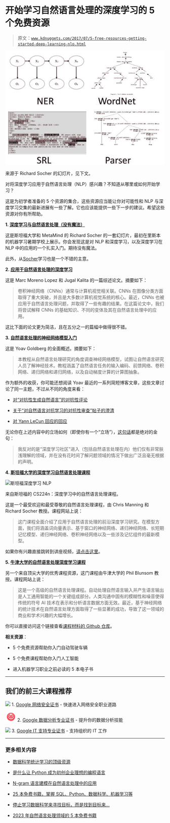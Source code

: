 # 开始学习自然语言处理的深度学习的 5 个免费资源

> 原文：[`www.kdnuggets.com/2017/07/5-free-resources-getting-started-deep-learning-nlp.html`](https://www.kdnuggets.com/2017/07/5-free-resources-getting-started-deep-learning-nlp.html)

![Socher 幻灯片图像](img/74fffdb906a6f97af2be008ed439c8be.png)

来源于 Richard Socher 的幻灯片，见下文。

对将深度学习应用于自然语言处理（NLP）感兴趣？不知道从哪里或如何开始学习？

这是为初学者准备的 5 个资源的集合，这些资源应当能让你对可能性和 NLP 与深度学习交集的最新进展有一些了解。它也应该能提供一些下一步的建议。希望这些资源对你有所帮助。

**1\. [深度学习与自然语言处理（没有魔法）](http://lxmls.it.pt/2014/socher-lxmls.pdf)**

这是斯坦福大学和 MetaMind 的 Richard Socher 的一套幻灯片，最初在里斯本的机器学习暑期学校上展示。你会发现这是对 NLP 和深度学习，以及深度学习在 NLP 中的应用的一个扎实入门。期待没有魔法。

此外，从[Socher](http://www.socher.org/)学习也是一个不错的主意。

**2\. [应用于自然语言处理的深度学习](https://arxiv.org/pdf/1703.03091.pdf)**

这是 Marc Moreno Lopez 和 Jugal Kalita 的一篇综述论文。摘要如下：

> 卷积神经网络（CNNs）通常与计算机视觉相关联。CNNs 在图像分类方面取得了重大突破，并且是大多数计算机视觉系统的核心。最近，CNNs 也被应用于自然语言处理问题，并取得了一些有趣的结果。在这篇论文中，我们将尝试解释 CNNs 的基础知识、不同的变体及其在自然语言处理中的应用。

这比下面的论文更为简洁，且在五分之一的篇幅中做得很不错。

**3\. [自然语言处理的神经网络模型入门](http://u.cs.biu.ac.il/~yogo/nnlp.pdf)**

这是 Yoav Goldberg 的全面概述。摘要如下：

> 本教程从自然语言处理研究的角度调查神经网络模型，试图让自然语言研究人员了解神经技术。教程涵盖了自然语言任务的输入编码、前馈网络、卷积网络、递归网络和递归网络，以及自动梯度计算的计算图抽象。

作为额外的收获，你可能还想阅读 Yoav 最近的一系列简短博客文章，这些文章讨论了同一主题，不过从不同的角度来看：

+   [对“对抗性生成自然语言”的对抗性评论](https://medium.com/@yoav.goldberg/an-adversarial-review-of-adversarial-generation-of-natural-language-409ac3378bd7)

+   [关于“对自然语言对抗学习的对抗性审查”帖子的澄清](https://medium.com/@yoav.goldberg/clarifications-re-adversarial-review-of-adversarial-learning-of-nat-lang-post-62acd39ebe0d)

+   [对 Yann LeCun 回应的回应](https://medium.com/@yoav.goldberg/a-response-to-yann-lecuns-response-245125295c02)

无论你在上述内容中的立场如何（即使你有一个“立场”），[这句话](https://medium.com/@yoav.goldberg/a-response-to-yann-lecuns-response-245125295c02)都是绝对的金句：

> 我反对的是“深度学习社区”进入（包括自然语言处理在内）他们仅有非常肤浅理解的领域，并在没有花时间了解问题领域的情况下做出广泛且毫无根据的声明。

**4\. [斯坦福大学的深度学习自然语言处理课程](http://web.stanford.edu/class/cs224n/)**

![斯坦福深度学习 NLP](img/908af15ea20189106a09e4e009ae2e5c.png)

来自斯坦福的 CS224n：深度学习中的自然语言处理课程。

这是一个最受欢迎和最受尊敬的自然语言处理课程，由 Chris Manning 和 Richard Socher 教授。课程网站上说：

> 这门课程全面介绍了应用于自然语言处理的前沿深度学习研究。在模型方面，我们将涵盖词向量表示、基于窗口的神经网络、递归神经网络、长短期记忆模型、递归神经网络、卷积神经网络以及一些涉及记忆组件的最新模型。

如果你有兴趣直接跳转到讲座视频，[请点击这里](https://www.youtube.com/playlist?list=PL3FW7Lu3i5Jsnh1rnUwq_TcylNr7EkRe6)。

**5\. [牛津大学的自然语言处理深度学习课程](https://www.cs.ox.ac.uk/teaching/courses/2016-2017/dl/)**

另一个来自顶尖大学的优秀课程资源，这门课程由牛津大学的 Phil Blunsom 教授。课程网站上说：

> 这是一个高级的自然语言处理课程。自动处理自然语言输入并产生语言输出是人工通用智能的一个关键组成部分。人类沟通中固有的模糊性和噪音使得传统的符号 AI 技术在表示和分析语言数据方面无效。最近，基于神经网络的统计技术在自然语言处理方面取得了一些显著的成功，导致了这一领域的商业和学术兴趣的大幅增长。

你可以直接访问这个链接查看[课程材料的 Github 仓库](https://github.com/oxford-cs-deepnlp-2017/lectures)。

**相关资源**：

+   5 个免费资源帮助你入门自动驾驶车辆

+   5 个免费课程帮助你入门人工智能

+   进入机器学习职业之前必读的 5 本电子书

* * *

## 我们的前三大课程推荐

![](img/0244c01ba9267c002ef39d4907e0b8fb.png) 1\. [Google 网络安全证书](https://www.kdnuggets.com/google-cybersecurity) - 快速进入网络安全职业道路

![](img/e225c49c3c91745821c8c0368bf04711.png) 2\. [Google 数据分析专业证书](https://www.kdnuggets.com/google-data-analytics) - 提升你的数据分析技能

![](img/0244c01ba9267c002ef39d4907e0b8fb.png) 3\. [Google IT 支持专业证书](https://www.kdnuggets.com/google-itsupport) - 支持组织的 IT 工作

* * *

### 更多相关内容

+   [数据科学统计学习的顶级资源](https://www.kdnuggets.com/2021/12/springboard-top-resources-learn-data-science-statistics.html)

+   [是什么让 Python 成为初创企业理想的编程语言](https://www.kdnuggets.com/2021/12/makes-python-ideal-programming-language-startups.html)

+   [N-gram 语言建模在自然语言处理中的应用](https://www.kdnuggets.com/2022/06/ngram-language-modeling-natural-language-processing.html)

+   [25 本免费书籍，掌握 SQL、Python、数据科学、机器学习等](https://www.kdnuggets.com/25-free-books-to-master-sql-python-data-science-machine-learning-and-natural-language-processing)

+   [停止学习数据科学来寻找目标，而是找到目标来…](https://www.kdnuggets.com/2021/12/stop-learning-data-science-find-purpose.html)

+   [2023 年自然语言处理领域的 5 本免费书籍](https://www.kdnuggets.com/2023/06/5-free-books-natural-language-processing-read-2023.html)
